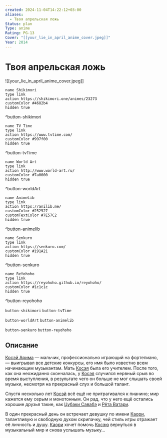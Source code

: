 ```yaml
---
created: 2024-11-04T14:22:12+03:00
aliases:
  - Твоя апрельская ложь
Status: plan
Type: anime
Rating: PG-13
Cover: "[[your_lie_in_april_anime_cover.jpeg]]"
Year: 2014
---
```


# Твоя апрельская ложь

![[your_lie_in_april_anime_cover.jpeg]]

```button
name Shikimori
type link
action https://shikimori.one/animes/23273
customColor #4682b4
hidden true
```
^button-shikimori

```button
name TV Time
type link
action https://www.tvtime.com/
customColor #997f00
hidden true
```
^button-tvTime

```button
name World Art
type link
action http://www.world-art.ru/
customColor #7a0000
hidden true
```
^button-worldArt

```button
name AnimeLib
type link
action https://anilib.me/
customColor #252527
customTextColor #7E57C2
hidden true
```
^button-animelib

```button
name Senkuro
type link
action https://senkuro.com/
customColor #191A21
hidden true
```
^button-senkuro

```button
name ReYohoho
type link
action https://reyohoho.github.io/reyohoho/
customColor #1c1c1c
hidden true
```
^button-reyohoho

`button-shikimori` `button-tvTime`

`button-worldArt` `button-animelib`

`button-senkuro` `button-reyohoho`

## Описание

[Косэй Арима](https://shikimori.one/characters/69407-kousei-arima) — мальчик, профессионально играющий на фортепиано, — выигрывал все детские конкурсы, его имя было известно всем начинающим музыкантам. Мать [Косэя](https://shikimori.one/characters/69407-kousei-arima) была его учителем. После того, как она неожиданно скончалась, у [Косэя](https://shikimori.one/characters/69407-kousei-arima) случился нервный срыв во время выступления, в результате чего он больше не мог слышать своей музыки, несмотря на прекрасный слух и большой талант.

Спустя несколько лет [Косэй](https://shikimori.one/characters/69407-kousei-arima) всё ещё не притрагивался к пианино; мир кажется ему серым и монотонным. Он рад, что у него ещё остались хорошие друзья такие, как [Цубаки Савабэ](https://shikimori.one/characters/69409-tsubaki-sawabe) и [Рёта Ватари](https://shikimori.one/characters/69405-ryouta-watari).

В один прекрасный день он встречает девушку по имени [Каори](https://shikimori.one/characters/69411-kaori-miyazono), талантливую и свободную духом скрипачку, чей стиль игры отражает её личность и душу. [Каори](https://shikimori.one/characters/69411-kaori-miyazono) хочет помочь [Косэю](https://shikimori.one/characters/69407-kousei-arima) вернуться в музыкальный мир и снова услышать музыку...
